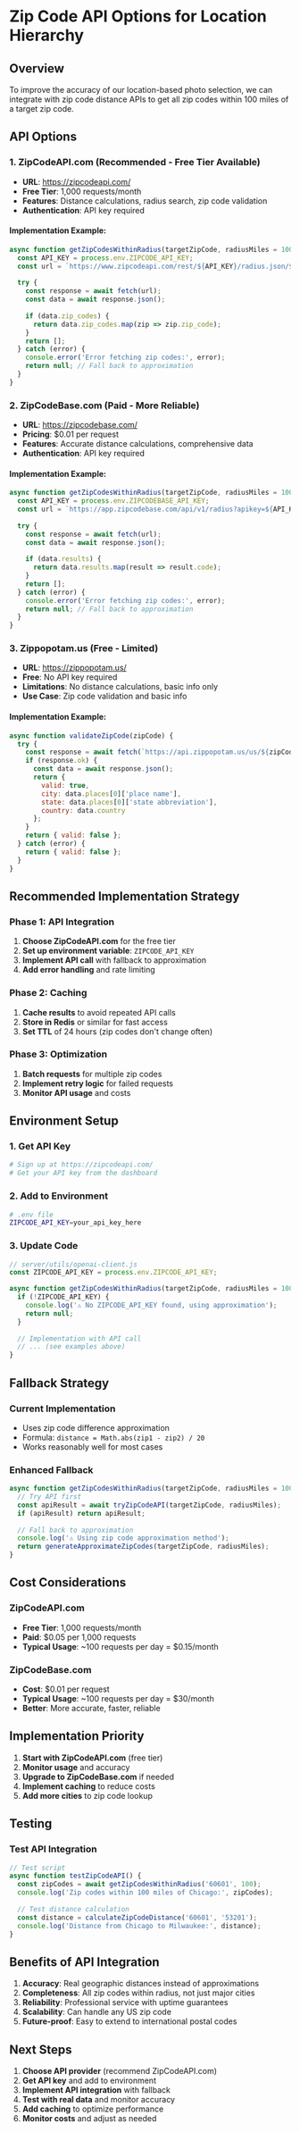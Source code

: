 # Zip Code API Options for Location Hierarchy

## Overview
To improve the accuracy of our location-based photo selection, we can integrate with zip code distance APIs to get all zip codes within 100 miles of a target zip code.

## API Options

### 1. **ZipCodeAPI.com** (Recommended - Free Tier Available)
- **URL**: https://zipcodeapi.com/
- **Free Tier**: 1,000 requests/month
- **Features**: Distance calculations, radius search, zip code validation
- **Authentication**: API key required

#### Implementation Example:
```javascript
async function getZipCodesWithinRadius(targetZipCode, radiusMiles = 100) {
  const API_KEY = process.env.ZIPCODE_API_KEY;
  const url = `https://www.zipcodeapi.com/rest/${API_KEY}/radius.json/${targetZipCode}/${radiusMiles}/miles`;
  
  try {
    const response = await fetch(url);
    const data = await response.json();
    
    if (data.zip_codes) {
      return data.zip_codes.map(zip => zip.zip_code);
    }
    return [];
  } catch (error) {
    console.error('Error fetching zip codes:', error);
    return null; // Fall back to approximation
  }
}
```

### 2. **ZipCodeBase.com** (Paid - More Reliable)
- **URL**: https://zipcodebase.com/
- **Pricing**: $0.01 per request
- **Features**: Accurate distance calculations, comprehensive data
- **Authentication**: API key required

#### Implementation Example:
```javascript
async function getZipCodesWithinRadius(targetZipCode, radiusMiles = 100) {
  const API_KEY = process.env.ZIPCODEBASE_API_KEY;
  const url = `https://app.zipcodebase.com/api/v1/radius?apikey=${API_KEY}&code=${targetZipCode}&radius=${radiusMiles}&country=us&unit=miles`;
  
  try {
    const response = await fetch(url);
    const data = await response.json();
    
    if (data.results) {
      return data.results.map(result => result.code);
    }
    return [];
  } catch (error) {
    console.error('Error fetching zip codes:', error);
    return null; // Fall back to approximation
  }
}
```

### 3. **Zippopotam.us** (Free - Limited)
- **URL**: https://zippopotam.us/
- **Free**: No API key required
- **Limitations**: No distance calculations, basic info only
- **Use Case**: Zip code validation and basic info

#### Implementation Example:
```javascript
async function validateZipCode(zipCode) {
  try {
    const response = await fetch(`https://api.zippopotam.us/us/${zipCode}`);
    if (response.ok) {
      const data = await response.json();
      return {
        valid: true,
        city: data.places[0]['place name'],
        state: data.places[0]['state abbreviation'],
        country: data.country
      };
    }
    return { valid: false };
  } catch (error) {
    return { valid: false };
  }
}
```

## Recommended Implementation Strategy

### Phase 1: API Integration
1. **Choose ZipCodeAPI.com** for the free tier
2. **Set up environment variable**: `ZIPCODE_API_KEY`
3. **Implement API call** with fallback to approximation
4. **Add error handling** and rate limiting

### Phase 2: Caching
1. **Cache results** to avoid repeated API calls
2. **Store in Redis** or similar for fast access
3. **Set TTL** of 24 hours (zip codes don't change often)

### Phase 3: Optimization
1. **Batch requests** for multiple zip codes
2. **Implement retry logic** for failed requests
3. **Monitor API usage** and costs

## Environment Setup

### 1. Get API Key
```bash
# Sign up at https://zipcodeapi.com/
# Get your API key from the dashboard
```

### 2. Add to Environment
```bash
# .env file
ZIPCODE_API_KEY=your_api_key_here
```

### 3. Update Code
```javascript
// server/utils/openai-client.js
const ZIPCODE_API_KEY = process.env.ZIPCODE_API_KEY;

async function getZipCodesWithinRadius(targetZipCode, radiusMiles = 100) {
  if (!ZIPCODE_API_KEY) {
    console.log('⚠️ No ZIPCODE_API_KEY found, using approximation');
    return null;
  }
  
  // Implementation with API call
  // ... (see examples above)
}
```

## Fallback Strategy

### Current Implementation
- Uses zip code difference approximation
- Formula: `distance = Math.abs(zip1 - zip2) / 20`
- Works reasonably well for most cases

### Enhanced Fallback
```javascript
async function getZipCodesWithinRadius(targetZipCode, radiusMiles = 100) {
  // Try API first
  const apiResult = await tryZipCodeAPI(targetZipCode, radiusMiles);
  if (apiResult) return apiResult;
  
  // Fall back to approximation
  console.log('⚠️ Using zip code approximation method');
  return generateApproximateZipCodes(targetZipCode, radiusMiles);
}
```

## Cost Considerations

### ZipCodeAPI.com
- **Free Tier**: 1,000 requests/month
- **Paid**: $0.05 per 1,000 requests
- **Typical Usage**: ~100 requests per day = $0.15/month

### ZipCodeBase.com
- **Cost**: $0.01 per request
- **Typical Usage**: ~100 requests per day = $30/month
- **Better**: More accurate, faster, reliable

## Implementation Priority

1. **Start with ZipCodeAPI.com** (free tier)
2. **Monitor usage** and accuracy
3. **Upgrade to ZipCodeBase.com** if needed
4. **Implement caching** to reduce costs
5. **Add more cities** to zip code lookup

## Testing

### Test API Integration
```javascript
// Test script
async function testZipCodeAPI() {
  const zipCodes = await getZipCodesWithinRadius('60601', 100);
  console.log('Zip codes within 100 miles of Chicago:', zipCodes);
  
  // Test distance calculation
  const distance = calculateZipCodeDistance('60601', '53201');
  console.log('Distance from Chicago to Milwaukee:', distance);
}
```

## Benefits of API Integration

1. **Accuracy**: Real geographic distances instead of approximations
2. **Completeness**: All zip codes within radius, not just major cities
3. **Reliability**: Professional service with uptime guarantees
4. **Scalability**: Can handle any US zip code
5. **Future-proof**: Easy to extend to international postal codes

## Next Steps

1. **Choose API provider** (recommend ZipCodeAPI.com)
2. **Get API key** and add to environment
3. **Implement API integration** with fallback
4. **Test with real data** and monitor accuracy
5. **Add caching** to optimize performance
6. **Monitor costs** and adjust as needed
